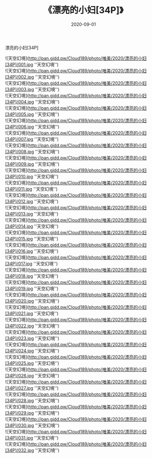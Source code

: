 ﻿---
layout: post
title:  《漂亮的小妇[34P]》
date:   2020-09-01
img: http://pan.gjdd.pw/Cloud189/photo/唯美/2020/漂亮的小妇[34P]/000.jpg
categories: [美女, 清纯, 唯美]
---

漂亮的小妇[34P]



![天空幻境](http://pan.gjdd.pw/Cloud189/photo/唯美/2020/漂亮的小妇[34P]/001.jpg ''天空幻境'') <br>
![天空幻境](http://pan.gjdd.pw/Cloud189/photo/唯美/2020/漂亮的小妇[34P]/002.jpg ''天空幻境'') <br>
![天空幻境](http://pan.gjdd.pw/Cloud189/photo/唯美/2020/漂亮的小妇[34P]/003.jpg ''天空幻境'') <br>
![天空幻境](http://pan.gjdd.pw/Cloud189/photo/唯美/2020/漂亮的小妇[34P]/004.jpg ''天空幻境'') <br>
![天空幻境](http://pan.gjdd.pw/Cloud189/photo/唯美/2020/漂亮的小妇[34P]/005.jpg ''天空幻境'') <br>
![天空幻境](http://pan.gjdd.pw/Cloud189/photo/唯美/2020/漂亮的小妇[34P]/006.jpg ''天空幻境'') <br>
![天空幻境](http://pan.gjdd.pw/Cloud189/photo/唯美/2020/漂亮的小妇[34P]/007.jpg ''天空幻境'') <br>
![天空幻境](http://pan.gjdd.pw/Cloud189/photo/唯美/2020/漂亮的小妇[34P]/008.jpg ''天空幻境'') <br>
![天空幻境](http://pan.gjdd.pw/Cloud189/photo/唯美/2020/漂亮的小妇[34P]/009.jpg ''天空幻境'') <br>
![天空幻境](http://pan.gjdd.pw/Cloud189/photo/唯美/2020/漂亮的小妇[34P]/010.jpg ''天空幻境'') <br>
![天空幻境](http://pan.gjdd.pw/Cloud189/photo/唯美/2020/漂亮的小妇[34P]/011.jpg ''天空幻境'') <br>
![天空幻境](http://pan.gjdd.pw/Cloud189/photo/唯美/2020/漂亮的小妇[34P]/012.jpg ''天空幻境'') <br>
![天空幻境](http://pan.gjdd.pw/Cloud189/photo/唯美/2020/漂亮的小妇[34P]/013.jpg ''天空幻境'') <br>
![天空幻境](http://pan.gjdd.pw/Cloud189/photo/唯美/2020/漂亮的小妇[34P]/014.jpg ''天空幻境'') <br>
![天空幻境](http://pan.gjdd.pw/Cloud189/photo/唯美/2020/漂亮的小妇[34P]/015.jpg ''天空幻境'') <br>
![天空幻境](http://pan.gjdd.pw/Cloud189/photo/唯美/2020/漂亮的小妇[34P]/016.jpg ''天空幻境'') <br>
![天空幻境](http://pan.gjdd.pw/Cloud189/photo/唯美/2020/漂亮的小妇[34P]/017.jpg ''天空幻境'') <br>
![天空幻境](http://pan.gjdd.pw/Cloud189/photo/唯美/2020/漂亮的小妇[34P]/018.jpg ''天空幻境'') <br>
![天空幻境](http://pan.gjdd.pw/Cloud189/photo/唯美/2020/漂亮的小妇[34P]/019.jpg ''天空幻境'') <br>
![天空幻境](http://pan.gjdd.pw/Cloud189/photo/唯美/2020/漂亮的小妇[34P]/020.jpg ''天空幻境'') <br>
![天空幻境](http://pan.gjdd.pw/Cloud189/photo/唯美/2020/漂亮的小妇[34P]/021.jpg ''天空幻境'') <br>
![天空幻境](http://pan.gjdd.pw/Cloud189/photo/唯美/2020/漂亮的小妇[34P]/022.jpg ''天空幻境'') <br>
![天空幻境](http://pan.gjdd.pw/Cloud189/photo/唯美/2020/漂亮的小妇[34P]/023.jpg ''天空幻境'') <br>
![天空幻境](http://pan.gjdd.pw/Cloud189/photo/唯美/2020/漂亮的小妇[34P]/024.jpg ''天空幻境'') <br>
![天空幻境](http://pan.gjdd.pw/Cloud189/photo/唯美/2020/漂亮的小妇[34P]/025.jpg ''天空幻境'') <br>
![天空幻境](http://pan.gjdd.pw/Cloud189/photo/唯美/2020/漂亮的小妇[34P]/026.jpg ''天空幻境'') <br>
![天空幻境](http://pan.gjdd.pw/Cloud189/photo/唯美/2020/漂亮的小妇[34P]/027.jpg ''天空幻境'') <br>
![天空幻境](http://pan.gjdd.pw/Cloud189/photo/唯美/2020/漂亮的小妇[34P]/028.jpg ''天空幻境'') <br>
![天空幻境](http://pan.gjdd.pw/Cloud189/photo/唯美/2020/漂亮的小妇[34P]/029.jpg ''天空幻境'') <br>
![天空幻境](http://pan.gjdd.pw/Cloud189/photo/唯美/2020/漂亮的小妇[34P]/030.jpg ''天空幻境'') <br>
![天空幻境](http://pan.gjdd.pw/Cloud189/photo/唯美/2020/漂亮的小妇[34P]/031.jpg ''天空幻境'') <br>
![天空幻境](http://pan.gjdd.pw/Cloud189/photo/唯美/2020/漂亮的小妇[34P]/032.jpg ''天空幻境'') <br>